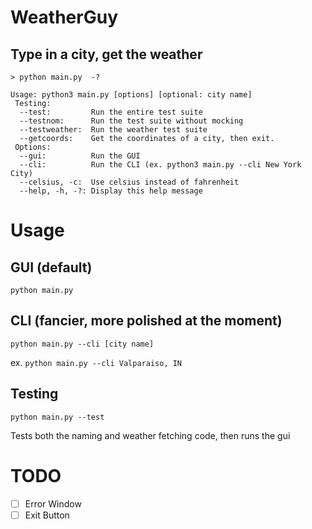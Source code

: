 # WeatherGuy
## Type in a city, get the weather

```
> python main.py  -?   
 
Usage: python3 main.py [options] [optional: city name]
 Testing:
  --test:         Run the entire test suite
  --testnom:      Run the test suite without mocking
  --testweather:  Run the weather test suite
  --getcoords:    Get the coordinates of a city, then exit.
 Options:
  --gui:          Run the GUI
  --cli:          Run the CLI (ex. python3 main.py --cli New York City)
  --celsius, -c:  Use celsius instead of fahrenheit
  --help, -h, -?: Display this help message
```

# Usage

## GUI (default)
`python main.py`

## CLI (fancier, more polished at the moment)
`python main.py --cli [city name]`

ex. `python main.py --cli Valparaiso, IN`

## Testing
`python main.py --test`

Tests both the naming and weather fetching code, then runs the gui

# TODO
 - [ ] Error Window
 - [ ] Exit Button